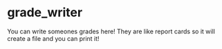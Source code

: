 # grade_writer
You can write someones grades here! They are like report cards so it will create a file and you can print it!
